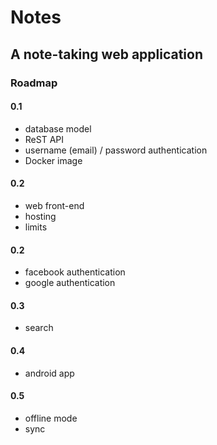 Notes
=====

A note-taking web application
-----------------------------

### Roadmap

#### 0.1
* database model
* ReST API
* username (email) / password authentication
* Docker image

#### 0.2
* web front-end
* hosting
* limits

#### 0.2
* facebook authentication
* google authentication

#### 0.3
* search

#### 0.4
* android app

#### 0.5
* offline mode
* sync
